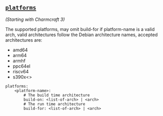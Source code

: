 <a href="#heading--platforms"><h2 id="heading--platforms">`platforms`</h2></a>

*(Starting with Charmcraft 3)*

The supported platforms, may omit build-for if platform-name
is a valid arch, valid architectures follow the Debian architecture names,
accepted architectures are:

- amd64
- arm64
- armhf
- ppc64el
- riscv64
- s390x<>

```text
platforms:
    <platform-name>:
        # The build time architecture
        build-on: <list-of-arch> | <arch>
        # The run time architecture
        build-for: <list-of-arch> | <arch>
```
